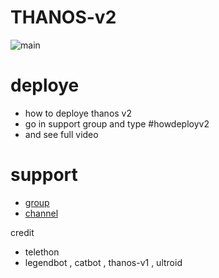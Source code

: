# THANOS-v2
![main](https://user-images.githubusercontent.com/115479204/194885599-3f5c763d-bcfa-4f71-aa90-19a4958b92ab.jpg)

# deploye 
- how to deploye thanos v2 
- go in support group and type #howdeployv2
- and see full video 


# support
- [group](https://t.me/thanosprosss)
- [channel](https://t.me/thanos_pro)

credit 

- telethon 
- legendbot , catbot , thanos-v1 , ultroid

